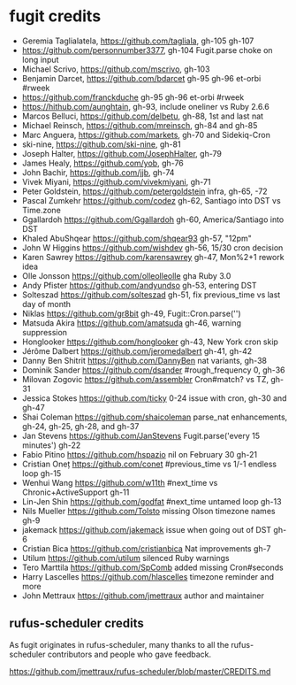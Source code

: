 
# fugit credits

* Geremia Taglialatela, https://github.com/tagliala, gh-105 gh-107
* https://github.com/personnumber3377, gh-104 Fugit.parse choke on long input
* Michael Scrivo, https://github.com/mscrivo, gh-103
* Benjamin Darcet, https://github.com/bdarcet gh-95 gh-96 et-orbi #rweek
* https://github.com/franckduche gh-95 gh-96 et-orbi #rweek
* https://hithub.com/aunghtain, gh-93, include oneliner vs Ruby 2.6.6
* Marcos Belluci, https://github.com/delbetu, gh-88, 1st and last nat
* Michael Reinsch, https://github.com/mreinsch, gh-84 and gh-85
* Marc Anguera, https://github.com/markets, gh-70 and Sidekiq-Cron
* ski-nine, https://github.com/ski-nine, gh-81
* Joseph Halter, https://github.com/JosephHalter, gh-79
* James Healy, https://github.com/yob, gh-76
* John Bachir, https://github.com/jjb, gh-74
* Vivek Miyani, https://github.com/vivekmiyani, gh-71
* Peter Goldstein, https://github.com/petergoldstein infra, gh-65, -72
* Pascal Zumkehr https://github.com/codez gh-62, Santiago into DST vs Time.zone
* Ggallardoh https://github.com/Ggallardoh gh-60, America/Santiago into DST
* Khaled AbuShqear https://github.com/shqear93 gh-57, "12pm"
* John W Higgins https://github.com/wishdev gh-56, 15/30 cron decision
* Karen Sawrey https://github.com/karensawrey gh-47, Mon%2+1 rework idea
* Olle Jonsson https://github.com/olleolleolle gha Ruby 3.0
* Andy Pfister https://github.com/andyundso gh-53, entering DST
* Solteszad https://github.com/solteszad gh-51, fix previous_time vs last day of month
* Niklas https://github.com/gr8bit gh-49, Fugit::Cron.parse('')
* Matsuda Akira https://github.com/amatsuda gh-46, warning suppression
* Honglooker https://github.com/honglooker gh-43, New York cron skip
* Jérôme Dalbert https://github.com/jeromedalbert gh-41, gh-42
* Danny Ben Shitrit https://github.com/DannyBen nat variants, gh-38
* Dominik Sander https://github.com/dsander #rough_frequency 0, gh-36
* Milovan Zogovic https://github.com/assembler Cron#match? vs TZ, gh-31
* Jessica Stokes https://github.com/ticky 0-24 issue with cron, gh-30 and gh-47
* Shai Coleman https://github.com/shaicoleman parse_nat enhancements, gh-24, gh-25, gh-28, and gh-37
* Jan Stevens https://github.com/JanStevens Fugit.parse('every 15 minutes') gh-22
* Fabio Pitino https://github.com/hspazio nil on February 30 gh-21
* Cristian Oneț https://github.com/conet #previous_time vs 1/-1 endless loop gh-15
* Wenhui Wang https://github.com/w11th #next_time vs Chronic+ActiveSupport gh-11
* Lin-Jen Shin https://github.com/godfat #next_time untamed loop gh-13
* Nils Mueller https://github.com/Tolsto missing Olson timezone names gh-9
* jakemack https://github.com/jakemack issue when going out of DST gh-6
* Cristian Bica https://github.com/cristianbica Nat improvements gh-7
* Utilum https://github.com/utilum silenced Ruby warnings
* Tero Marttila https://github.com/SpComb added missing Cron#seconds
* Harry Lascelles https://github.com/hlascelles timezone reminder and more
* John Mettraux https://github.com/jmettraux author and maintainer


## rufus-scheduler credits

As fugit originates in rufus-scheduler, many thanks to all the
rufus-scheduler contributors and people who gave feedback.

https://github.com/jmettraux/rufus-scheduler/blob/master/CREDITS.md

